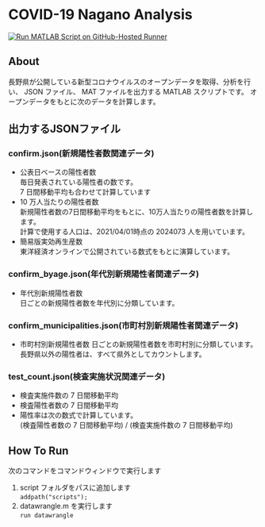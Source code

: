 # COVID-19 Nagano Analysis
[![Run MATLAB Script on GitHub-Hosted Runner](https://github.com/kikd/covid19-nagano-analyze/actions/workflows/matlab.yml/badge.svg)](https://github.com/kikd/covid19-nagano-analyze/actions/workflows/matlab.yml)
## About
長野県が公開している新型コロナウイルスのオープンデータを取得、分析を行い、 JSON ファイル、 MAT ファイルを出力する MATLAB スクリプトです。
オープンデータをもとに次のデータを計算します。

## 出力するJSONファイル
### confirm.json(新規陽性者数関連データ)
* 公表日ベースの陽性者数  
  毎日発表されている陽性者の数です。  
  7 日間移動平均も合わせて計算しています
* 10 万人当たりの陽性者数  
  新規陽性者数の7日間移動平均をもとに、10万人当たりの陽性者数を計算します。  
  計算で使用する人口は、2021/04/01時点の 2024073 人を用いています。  
* 簡易版実効再生産数  
  東洋経済オンラインで公開されている数式をもとに演算しています。  
### confirm_byage.json(年代別新規陽性者関連データ)
* 年代別新規陽性者数  
  日ごとの新規陽性者数を年代別に分類しています。
### confirm_municipalities.json(市町村別新規陽性者関連データ)
* 市町村別新規陽性者数
  日ごとの新規陽性者数を市町村別に分類しています。  
  長野県以外の陽性者は、すべて県外としてカウントします。

### test_count.json(検査実施状況関連データ)
* 検査実施件数の 7 日間移動平均
* 検査陽性者数の 7 日間移動平均
* 陽性率は次の数式で計算しています。  
  (検査陽性者数の 7 日間移動平均) / (検査実施件数の 7 日間移動平均)

## How To Run
次のコマンドをコマンドウィンドウで実行します
1. script フォルダをパスに追加します  
  `addpath("scripts");`
2. datawrangle.m を実行します  
  `run datawrangle`
